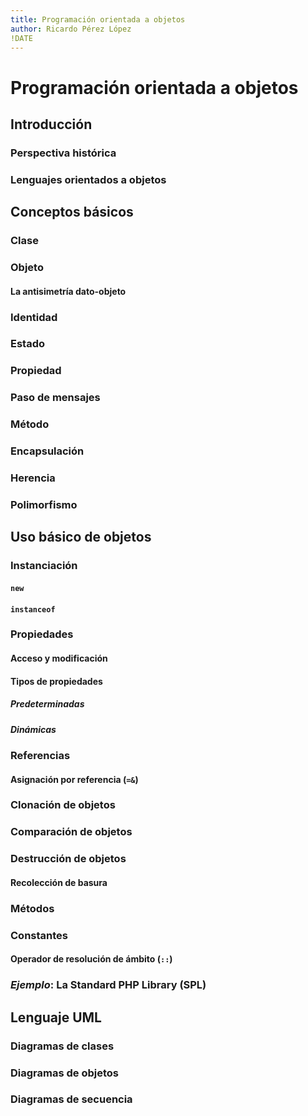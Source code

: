 ```yaml
---
title: Programación orientada a objetos
author: Ricardo Pérez López
!DATE
---
```


# Programación orientada a objetos

## Introducción

### Perspectiva histórica

### Lenguajes orientados a objetos

## Conceptos básicos

### Clase

### Objeto

#### La antisimetría dato-objeto

### Identidad

### Estado

### Propiedad

### Paso de mensajes

### Método

### Encapsulación

### Herencia

### Polimorfismo

## Uso básico de objetos

### Instanciación

#### `new`

#### `instanceof`

### Propiedades

#### Acceso y modificación

#### Tipos de propiedades

##### Predeterminadas

##### Dinámicas

### Referencias

#### Asignación por referencia (`=&`)

### Clonación de objetos

### Comparación de objetos

### Destrucción de objetos

#### Recolección de basura

### Métodos

### Constantes

#### Operador de resolución de ámbito (`::`)

### *Ejemplo*: La Standard PHP Library (SPL)

## Lenguaje UML

### Diagramas de clases

### Diagramas de objetos

### Diagramas de secuencia

